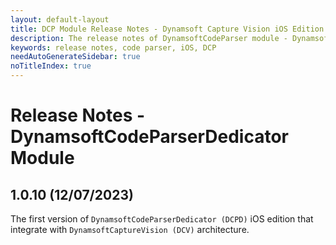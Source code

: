 ```yaml
---
layout: default-layout
title: DCP Module Release Notes - Dynamsoft Capture Vision iOS Edition
description: The release notes of DynamsoftCodeParser module - Dynamsoft Capture Vision iOS Edition.
keywords: release notes, code parser, iOS, DCP
needAutoGenerateSidebar: true
noTitleIndex: true
---
```


# Release Notes - DynamsoftCodeParserDedicator Module
<!-- 
## 1.2.10 (03/07/2023)

- Small fixes and tweaks. -->

## 1.0.10 (12/07/2023)

The first version of `DynamsoftCodeParserDedicator (DCPD)` iOS edition that integrate with `DynamsoftCaptureVision (DCV)` architecture.
